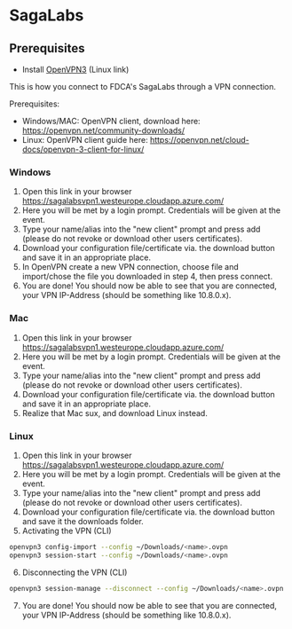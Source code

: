 # SagaLabs

## Prerequisites

- Install [OpenVPN3](https://openvpn.net/cloud-docs/openvpn-3-client-for-linux/) (Linux link)

This is how you connect to FDCA's SagaLabs through a VPN connection.

Prerequisites:  
- Windows/MAC: OpenVPN client, download here: https://openvpn.net/community-downloads/  
- Linux: OpenVPN  client guide here: https://openvpn.net/cloud-docs/openvpn-3-client-for-linux/

### Windows

1. Open this link in your browser https://sagalabsvpn1.westeurope.cloudapp.azure.com/
2. Here you will be met by a login prompt. Credentials will be given at the event.
3. Type your name/alias into the "new client" prompt and press add (please do not revoke or download other users certificates).   
4. Download your configuration file/certificate via. the download button and save it in an appropriate place.  
5. In OpenVPN create a new VPN connection, choose file and import/chose the file you downloaded in step 4, then press connect.  
6. You are done! You should now be able to see that you are connected, your VPN IP-Address (should be something like 10.8.0.x).

### Mac

1. Open this link in your browser https://sagalabsvpn1.westeurope.cloudapp.azure.com/
2. Here you will be met by a login prompt. Credentials will be given at the event.
3. Type your name/alias into the "new client" prompt and press add (please do not revoke or download other users certificates).   
4. Download your configuration file/certificate via. the download button and save it in an appropriate place.  
5. Realize that Mac sux, and download Linux instead.


### Linux

1. Open this link in your browser https://sagalabsvpn1.westeurope.cloudapp.azure.com/
2. Here you will be met by a login prompt. Credentials will be given at the event.
3. Type your name/alias into the "new client" prompt and press add (please do not revoke or download other users certificates).   
4. Download your configuration file/certificate via. the download button and save it the downloads folder.
5. Activating the VPN (CLI)

```bash
openvpn3 config-import --config ~/Downloads/<name>.ovpn
openvpn3 session-start --config ~/Downloads/<name>.ovpn
```
6. Disconnecting the VPN (CLI)

```bash
openvpn3 session-manage --disconnect --config ~/Downloads/<name>.ovpn
```
7. You are done! You should now be able to see that you are connected, your VPN IP-Address (should be something like 10.8.0.x).
